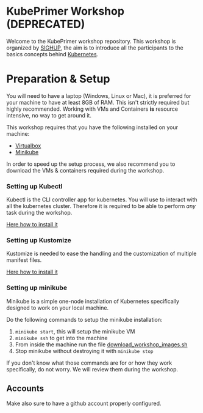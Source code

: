 # KubePrimer Workshop (DEPRECATED)

Welcome to the KubePrimer workshop repository. This workshop is organized by [SIGHUP](http://sighup.io), the aim is to introduce all the participants to the basics concepts behind [Kubernetes](http://kubernetes.io).

# Preparation & Setup

You will need to have a laptop (Windows, Linux or Mac), it is preferred for your machine to have at least 8GB of RAM. This isn't strictly required but highly recommended. Working with VMs and Containers **is** resource intensive, no way to get around it.

This workshop requires that you have the following installed on your machine:
- [Virtualbox](https://www.virtualbox.org/)
- [Minikube](https://github.com/kubernetes/minikube#installation)

In order to speed up the setup process, we also recommend you to download the VMs & containers required during the workshop.

### Setting up Kubectl
Kubectl is the CLI controller app for kubernetes. You will use to interact with all the kubernetes cluster. Therefore it is required to be able to perform *any* task during the workshop.

[Here how to install it](https://kubernetes.io/docs/tasks/tools/install-kubectl/)

### Setting up Kustomize
Kustomize is needed to ease the handling and the customization of multiple
manifest files.

[Here how to install it](https://github.com/kubernetes-sigs/kustomize/blob/master/docs/INSTALL.md)


### Setting up minikube

Minikube is a simple one-node installation of Kubernetes specifically designed to work on your local machine.

Do the following commands to setup the minikube installation:

1. `minikube start`, this will setup the minikube VM
2. `minikube ssh` to get into the machine
3. From inside the machine run the file [download_workshop_images.sh](https://github.com/sighupio/workshop-advanced-kubernetes-material/blob/master/kubernetes/download_workshop_images.sh)
4. Stop minikube without destroying it with `minikube stop`

If you don't know what those commands are for or how they work specifically, do not worry. We will review them during the workshop.

## Accounts

Make also sure to have a github account properly configured.


